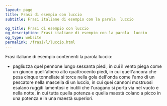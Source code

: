 ```yaml
---
layout: page
title: Frasi di esempio con luccio 
subtitle: Frasi italiane di esempio con la parola  luccio

og_title: Frasi di esempio con luccio 
og_description: Frasi italiane di esempio con la parola  luccio
og_type: website
permalink: /frasi/l/luccio.html
---
```


Frasi italiane di esempio contenenti la parola luccio:


- pagliuzza quel pennone lungo sessanta piedi, in cui il vento piega come un giunco quell'albero alto quattrocento piedi, in cui quell'ancora che pesa cinque tonnellate si torce nella gola dell'onda come l'amo di un pescatore nella mascella di un luccio, in cui quei cannoni mostruosi esalano ruggiti lamentosi e inutili che l'uragano si porta via nel vuoto e nella notte, in cui tutta quella potenza e quella maestà colano a picco in una potenza e in una maestà superiori.
